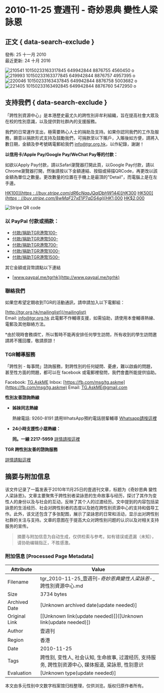 # 2010-11-25 壹週刊 - 奇妙恩典 變性人梁詠恩

## 正文 { data-search-exclude }


發佈: 25 十一月 2010  
最近更新: 24 十月 2016  

![210541 10150233163317845 649942844 8876755 4560450 o](/images/newspaper/210541_10150233163317845_649942844_8876755_4560450_o.jpg)  
![219993 10150233163377845 649942844 8876757 4957395 o](/images/newspaper/219993_10150233163377845_649942844_8876757_4957395_o.jpg)  
![220046 10150233163437845 649942844 8876758 5003682 o](/images/newspaper/220046_10150233163437845_649942844_8876758_5003682_o.jpg)  
![221405 10150233163492845 649942844 8876760 5472950 o](/images/newspaper/221405_10150233163492845_649942844_8876760_5472950_o.jpg)  

## 支持我們 { data-search-exclude }

「跨性別資源中心」是本港歷史最尤久的跨性別非牟利組織，旨在提高社會大眾及在校的性別意識，以及提供對社群內的支援服務。

我們的日常運作支出，極需要熱心人士的捐助及支持。如果你認同我們的工作及服務，願意以捐款形式支持及鼓勵我們，可捐款至以下賬戶，入賬後如方便，請將入數日期，金額及參考號碼電郵給我們 [info@tgr.org.hk](mailto:info@tgr.org.hk)，以作紀錄，謝謝！

**以信用卡/Apple Pay/Google Pay/WeChat Pay等的付款：**

如欲以Apply Pay付款，請以Safari瀏覽器打開此頁，以Google Pay付款，請以Chrome瀏覽器打開，然後請按以下金額連結、按鈕或掃描QRCode，再更改以該金額為單位之數量。更改數量的位置在手機上是最頂的"Detail"，而電腦上是在左手邊。

[HK$100](https://buy.stripe.com/dR6cNaaJQalDbHW144) [HK$300](https://buy.stripe.com/4gweVi7xEdxP13ibIJ) [HK$500](https://buy.stripe.com/8wMaF27xE1P7aDS4gi) [HK$1,000](https://buy.stripe.com/3cs8wUaJQ79reU85kn) [HK$2,000](https://buy.stripe.com/14keVi05ceBTdQ4eUY)

![Stripe QR code](/images/media/Stripe_QRcode.png)

### 以 PayPal 付款或捐款：

-   [付款/捐助TGR港幣100-](http://www.paypal.me/tgrhk/100)
-   [付款/捐助TGR港幣500-](http://www.paypal.me/tgrhk/500)
-   [付款/捐助TGR港幣700-](http://www.paypal.me/tgrhk/700)
-   [付款/捐助TGR港幣1000-](http://www.paypal.me/tgrhk/1000)
-   [付款/捐助TGR港幣1500-](http://www.paypal.me/tgrhk/1500)

其它金額或貨幣請點以下連結

-   [www.paypal.me/tgrhk](http://www.paypal.me/tgrhk)

### 聯絡我們

如果您希望定期收到TGR的活動通訊，請申請加入以下電郵組：

[http://tgr.org.hk/mailinglist](/mailinglist)  
Email: [info@tgr.org.hk](mailto:info@tgr.org.hk) 此電郵不作輔導支援，如需協助，請使用本會輔導熱線、電郵及其他聯絡方法。

\*由於現時會務煩忙，所以暫時不能再安排任何學生訪問，所有收到的學生訪問邀請將不獲回覆，敬請原諒！

### TGR輔導服務

「跨性別 - 每事問」諮詢服務，對跨性別的任何疑問、憂慮，難以啟齒的問題，甚至性方面的問題，都可以在 facebook 或電郵裡發問，我們會盡所能提供協助。

Facebook: [TG.AskME](https://www.facebook.com/TG.AskME) Inbox: [https://fb.com/msg/tg.askme](https://fb.com/msg/tg.askme) Email: [TG.AskME@gmail.com](mailto:TG.AskME@gmail.com)

**性別友善諮詢熱線**

- **姊妹同志熱線**
    
    熱線電話: 9260-8191 請用WhatsApp預約電話朋輩輔導 [Whatsapp請按這裡](https://wa.me/85292608191)
    
- **24小時支援性小眾熱線：**
    
    **同。一線 2217-5959** [詳情請按這裡](/index.php/zh/2/2016-10-17-13-16-38/303-pride-line)
    

**TGR 跨性別友善的諮詢服務**

[詳情請點這裡](https://www.tgr.org.hk/index.php/zh/counseling)
<!-- tcd_original_link https://tgr.org.hk/index.php/zh/media-library/trans-newsclip/56-2010-11-25 -->


## 摘要与附加信息

<!-- tcd_abstract -->
该文件记录了一篇发表于2010年11月25日的壹週刊文章，标题为《奇妙恩典 變性人梁詠恩》。文章主要聚焦于跨性别者梁詠恩的生命故事与经历，探讨了其作为变性人的身份以及与社会的互动，反映了其个人的过渡经历。文中提到的内容包括梁詠恩的生活经历、社会对跨性别者的态度以及她在跨性别资源中心的支持和倡导工作。此外，该文还包含了多张配图，展示了梁詠恩的日常和活动，显示出对跨性别社群的关注与支持。文章的意图在于提高大众对跨性别问题的认识以及对相关支持服务的宣传。
<!-- tcd_abstract_end -->

> 摘要与附加信息为自动生成，仅供检索与参考。如有错误或遗漏（未知），请协助编辑指正，不胜感激。

### 附加信息 [Processed Page Metadata]

| Attribute       | Value                                  |
|-----------------|----------------------------------------|
| Filename        | tgr_2010-11-25_壹週刊-_奇妙恩典變性人梁詠恩_-_跨性別資源中心.md                             |
| Size            | 3734 bytes                           |
| Archived Date   | [Unknown archived date(update needed)]                             |
| Original Link   | [[Unknown link(update needed)]]([Unknown link(update needed)])                       |
| Author          | 壹週刊                               |
| Region          | 香港                               |
| Date            | 2010-11-25                                 |
| Tags            | 跨性别, 变性人, 社会认知, 生命故事, 过渡经历, 支持服务, 跨性别资源中心, 媒体报道, 梁詠恩, 性别意识                                 |
| Evaluation            | [Unknown type(update needed)]                                 |
<!-- tcd_table_end -->

本文由多元性别中文数字档案馆归档整理，仅供浏览。版权归原作者所有。
